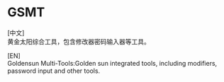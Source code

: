 # GSMT
<p>[中文]<br>
黄金太阳综合工具，包含修改器密码输入器等工具。<br></p>
<p>[EN]<br>
Goldensun Multi-Tools:Golden sun integrated tools, including modifiers, password input and other tools.</p>
